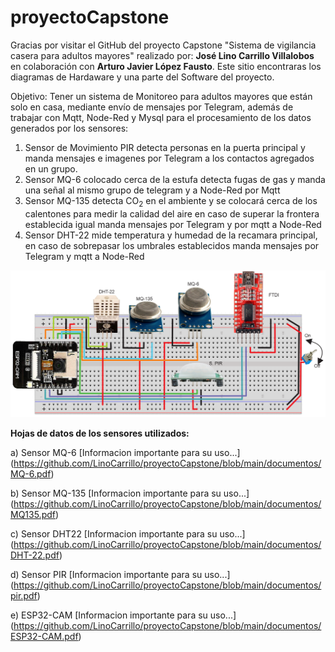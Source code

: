 # proyectoCapstone

Gracias por visitar el GitHub del proyecto Capstone "Sistema de vigilancia casera para adultos mayores" realizado por: **José Lino Carrillo Villalobos** en colaboración con **Arturo Javier López Fausto**. 
Este sitio encontraras  los diagramas de Hardaware y una parte del Software del proyecto.

Objetivo: Tener un sistema de Monitoreo para adultos mayores que están solo en casa, mediante envío de mensajes por Telegram, además de trabajar con Mqtt, Node-Red y Mysql para el procesamiento de los datos generados por los sensores:
1. Sensor de Movimiento PIR detecta personas en la puerta principal y manda mensajes e imagenes por Telegram a los contactos agregados en un grupo.
2. Sensor MQ-6 colocado cerca de la estufa  detecta fugas de gas y manda una señal al mismo grupo de telegram y a Node-Red por Mqtt
3. Sensor MQ-135 detecta CO<sub>2</sub> en el ambiente y se colocará cerca de los calentones para medir la calidad del aire en caso de superar la frontera establecida igual manda mensajes por Telegram y por mqtt a Node-Red
4. Sensor DHT-22 mide temperatura y humedad de la recamara principal, en caso de sobrepasar los umbrales establecidos manda mensajes por Telegram y mqtt a Node-Red

![Circuito Principal](https://github.com/LinoCarrillo/proyectoCapstone/blob/main/imagenes/circuitoV3.png)

**Hojas de datos de los sensores utilizados:**

a) Sensor MQ-6   [Informacion importante para su uso...] (https://github.com/LinoCarrillo/proyectoCapstone/blob/main/documentos/MQ-6.pdf)

b) Sensor MQ-135 [Informacion importante para su uso...] (https://github.com/LinoCarrillo/proyectoCapstone/blob/main/documentos/MQ135.pdf)

c) Sensor DHT22  [Informacion importante para su uso...] (https://github.com/LinoCarrillo/proyectoCapstone/blob/main/documentos/DHT-22.pdf)

d) Sensor PIR    [Informacion importante para su uso...] (https://github.com/LinoCarrillo/proyectoCapstone/blob/main/documentos/pir.pdf)

e) ESP32-CAM     [Informacion importante para su uso...] (https://github.com/LinoCarrillo/proyectoCapstone/blob/main/documentos/ESP32-CAM.pdf)


